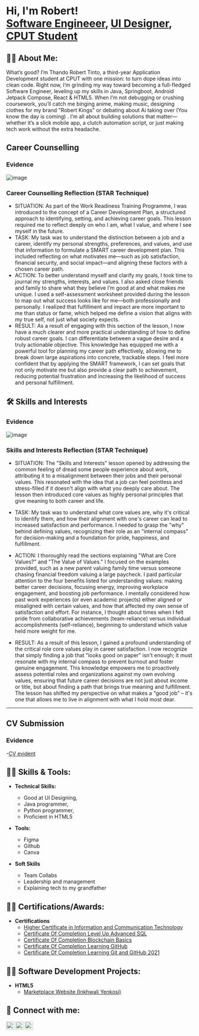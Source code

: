 <h1>Hi, I'm Robert! <br/><a href="https://github.com/joshmadakor1">Software Engineeer</a>, <a href="https://www.linkedin.com/in/joshmadakor/">UI Designer</a>, <a href="https://www.youtube.com/c/joshmadakor">CPUT Student</a></h1>

<h2>👨‍💻 About Me:</h2>
What’s good? I’m Thando Robert Tinto, a third-year Application Development student at CPUT with one mission: to turn dope ideas into clean code.
Right now, I’m grinding my way toward becoming a full-fledged Software Engineer, leveling up my skills in Java, Springboot, Android Jetpack Compose, React & HTML5. When I’m not debugging or crushing coursework, you’ll catch me binging anime, making music, designing clothes for my brand "Robert Kings" or debating about Ai taking over (You know the day is coming) .
I’m all about building solutions that matter—whether it’s a slick mobile app, a clutch automation script, or just making tech work without the extra headache.

## Career Counselling
### Evidence
![image](https://github.com/user-attachments/assets/08ec27f2-a77f-4c6c-900b-1e8f70ecbabc)
### Career Counselling Reflection (STAR Technique)
* SITUATION:
As part of the Work Readiness Training Programme, I was introduced to the concept of a Career Development Plan, a structured approach to identifying, setting, and achieving career goals. This lesson required me to reflect deeply on who I am, what I value, and where I see myself in the future.
* TASK:
My task was to understand the distinction between a job and a career, identify my personal strengths, preferences, and values, and use that information to formulate a SMART career development plan. This included reflecting on what motivates me—such as job satisfaction, financial security, and social impact—and aligning these factors with a chosen career path.
* ACTION:
To better understand myself and clarify my goals, I took time to journal my strengths, interests, and values. I also asked close friends and family to share what they believe I’m good at and what makes me unique. I used a self-assessment worksheet provided during the lesson to map out what success looks like for me—both professionally and personally. I realized that fulfillment and impact are more important to me than status or fame, which helped me define a vision that aligns with my true self, not just what society expects.
* RESULT:
As a result of engaging with this section of the lesson, I now have a much clearer and more practical understanding of how to define robust career goals. I can differentiate between a vague desire and a truly actionable objective. This knowledge has equipped me with a powerful tool for planning my career path effectively, allowing me to break down large aspirations into concrete, trackable steps. I feel more confident that by applying the SMART framework, I can set goals that not only motivate me but also provide a clear path to achievement, reducing potential frustration and increasing the likelihood of success and personal fulfillment.

## 🛠️ Skills and Interests
###   Evidence
![image](https://github.com/user-attachments/assets/556c8ba9-fd2c-4f94-b104-f91db60def5a)

### Skills and Interests Reflection (STAR Technique)
* SITUATION:
The "Skills and Interests" lesson opened by addressing the common feeling of dread some people experience about work, attributing it to a misalignment between their jobs and their personal values. This resonated with the idea that a job can feel pointless and stress-filled if it doesn't align with what you deeply care about. The lesson then introduced core values as highly personal principles that give meaning to both career and life.

* TASK:
My task was to understand what core values are, why it's critical to identify them, and how their alignment with one's career can lead to increased satisfaction and performance. I needed to grasp the "why" behind defining values, recognizing their role as an "internal compass" for decision-making and a foundation for pride, happiness, and fulfillment.

* ACTION:
I thoroughly read the sections explaining "What are Core Values?" and "The Value of Values." I focused on the examples provided, such as a new parent valuing family time versus someone chasing financial freedom valuing a large paycheck. I paid particular attention to the four benefits listed for understanding values: making better career decisions, focusing energy, improving workplace engagement, and boosting job performance. I mentally considered how past work experiences (or even academic projects) either aligned or misaligned with certain values, and how that affected my own sense of satisfaction and effort. For instance, I thought about times when I felt pride from collaborative achievements (team-reliance) versus individual accomplishments (self-reliance), beginning to understand which value held more weight for me.

* RESULT:
As a result of this lesson, I gained a profound understanding of the critical role core values play in career satisfaction. I now recognize that simply finding a job that "looks good on paper" isn't enough; it must resonate with my internal compass to prevent burnout and foster genuine engagement. This knowledge empowers me to proactively assess potential roles and organizations against my own evolving values, ensuring that future career decisions are not just about income or title, but about finding a path that brings true meaning and fulfillment. The lesson has shifted my perspective on what makes a "good job" – it's one that allows me to live in alignment with what I hold most dear.
---

## CV Submission
###  Evidence
-[CV evident](https://mycputac-my.sharepoint.com/:w:/r/personal/221482210_mycput_ac_za/_layouts/15/doc2.aspx?sourcedoc=%7B1B119DE3-F35B-48AB-9820-037E9E63B9D0%7D&file=CV%20Thando%20Robert%20Tinto.docx&action=default&mobileredirect=true&DefaultItemOpen=1&ct=1748031902198&wdOrigin=OFFICECOM-WEB.MAIN.EDGEWORTH&cid=e983fcd2-07f4-4193-979c-b32df78e10da&wdPreviousSessionSrc=HarmonyWeb&wdPreviousSession=d1434a0d-e747-4c21-8ed4-f80855980b78)

<h2>👨‍💻 Skills & Tools:</h2> 

- <b>Technical Skills:</b>
  - Good at UI Designing,
  - Java programmer,
  - Python programmer,
  - Proficient in HTML5 

- <b>Tools:</b>
  - Figma
  - Github
  - Canva
  
- <b>Soft Skills</b>
  - Team Collabs
  - Leadership and management
  - Explaining tech to my grandfather

<h2>👨‍💻 Certifications/Awards:</h2>

- <b>Certifications</b>
  - [Higher Certificate in Information and Communication Technology](https://github.com/RobertKings28/Inkhwali-Yenkosi)
  - [Certificate Of Completion Level Up Advanced SQL](https://github.com/RobertKings28/Inkhwali-Yenkosi)
  - [Certificate Of Completion Blockchain Basics](https://github.com/RobertKings28/Inkhwali-Yenkosi)
  - [Certificate Of Completion Learning GitHub](https://github.com/RobertKings28/Inkhwali-Yenkosi)
  - [Certificate Of Completion Learning Git and GitHub 2021](https://github.com/RobertKings28/Inkhwali-Yenkosi)


<h2>👨‍💻 Software Development Projects:</h2>

- <b>HTML5</b>
  - [Marketplace Website (Inkhwali Yenkosi)](https://github.com/RobertKings28/Inkhwali-Yenkosi)


<h2> 🤳 Connect with me:</h2>

[<img align="left" alt="Robert | Twitter" width="22px" src="https://cdn.jsdelivr.net/npm/simple-icons@v3/icons/facebook.svg" />][facebook]
[<img align="left" alt="Robert | LinkedIn" width="22px" src="https://cdn.jsdelivr.net/npm/simple-icons@v3/icons/linkedin.svg" />][linkedin]
[<img align="left" alt="Robert | Instagram" width="22px" src="https://cdn.jsdelivr.net/npm/simple-icons@v3/icons/instagram.svg" />][instagram]

[facebook]: https://www.facebook.com/thando.tinto.18/
[instagram]: https://www.instagram.com/robert_kings_28/
[linkedin]: https://www.linkedin.com/in/thando-tinto-159904238/

<!--
**RobertKings28/RobertKings28** is a ✨ _special_ ✨ repository because its `README.md` (this file) appears on your GitHub profile.

Here are some ideas to get you started:

- 🔭 I’m currently working on ...
- 🌱 I’m currently learning ...
- 👯 I’m looking to collaborate on ...
- 🤔 I’m looking for help with ...
- 💬 Ask me about ...
- 📫 How to reach me: ...
- 😄 Pronouns: ...
- ⚡ Fun fact: ...
-->
